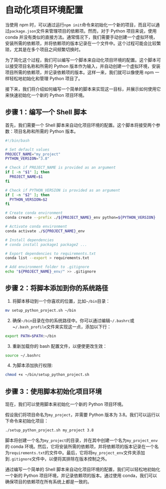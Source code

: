 # 自动化项目环境配置

当使用 npm 时，可以通过运行`npm init`命令来初始化一个新的项目，而且可以通过`package.json`文件来管理项目的依赖项。然而，对于 Python 项目来说，使用 conda 并没有类似的直接方法。通常情况下，我们需要手动创建一个虚拟环境，安装所需的依赖项，并将依赖项的版本记录在一个文件中。这个过程可能会比较繁琐，尤其是在多个项目之间频繁切换时。

为了简化这个过程，我们可以编写一个脚本来自动化项目环境的配置。这个脚本可以接受项目名称和所需的 Python 版本作为输入，并自动创建一个虚拟环境，安装项目所需的依赖项，并记录依赖项的版本。这样一来，我们就可以像使用 npm 一样轻松地初始化和管理 Python 项目了。

接下来，我们将介绍如何编写一个简单的脚本来实现这一目标，并展示如何使用它来快速初始化一个新的 Python 项目环境。

## 步骤 1：编写一个 Shell 脚本

首先，我们需要一个 Shell 脚本来自动化项目环境的配置。这个脚本将接受两个参数：项目名称和所需的 Python 版本。

```bash
#!/bin/bash

# Set default values
PROJECT_NAME="my_project"
PYTHON_VERSION="3.8"

# Check if PROJECT_NAME is provided as an argument
if [ -n "$1" ]; then
  PROJECT_NAME=$1
fi

# Check if PYTHON_VERSION is provided as an argument
if [ -n "$2" ]; then
  PYTHON_VERSION=$2
fi

# Create conda environment
conda create --prefix ./${PROJECT_NAME}_env python=${PYTHON_VERSION}

# Activate conda environment
conda activate ./${PROJECT_NAME}_env

# Install dependencies
# conda install package1 package2 ...

# Export dependencies to requirements.txt
conda list --export > requirements.txt

# Add environment folder to .gitignore
echo "${PROJECT_NAME}_env/" >> .gitignore
```

## 步骤 2：将脚本添加到你的系统路径

1. 将脚本移动到一个你喜欢的位置，比如`~/bin`目录：

```bash
mv setup_python_project.sh ~/bin
```

2. 确保`~/bin`目录在你的系统路径中。你可以通过编辑`~/.bashrc`或~`/.bash_profile`文件来实现这一点，添加以下行：

```bash
export PATH=$PATH:~/bin
```

3. 重新加载你的 bash 配置文件，以便使更改生效：

```bash
source ~/.bashrc
```

4. 为脚本添加执行权限:

```bash
chmod +x ~/bin/setup_python_project.sh
```

## 步骤 3：使用脚本初始化项目环境

现在，我们可以使用脚本来初始化一个新的 Python 项目环境。

假设我们将项目命名为`my_project`，并需要 Python 版本为 3.8。我们可以运行以下命令来初始化项目：

```bash
./setup_python_project.sh my_project 3.8
```

脚本将创建一个名为`my_project`的目录，并在其中创建一个名为`my_project_env`的 conda 环境。然后，它将安装所需的依赖项，并将依赖项的版本记录在一个名为`requirements.txt`的文件中。最后，它将将`my_project_env`文件夹添加到`.gitignore`文件中，以便将其排除在版本控制之外。

通过编写一个简单的 Shell 脚本来自动化项目环境的配置，我们可以轻松地初始化一个新的 Python 项目环境，并记录依赖项的版本。通过使用 conda，我们可以确保项目的依赖项在所有系统上都是一致的。
